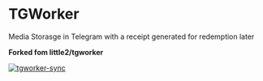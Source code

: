 # TGWorker 
Media Storasge in Telegram with a receipt generated for redemption later

**Forked fom little2/tgworker**

[![tgworker-sync](https://github.com/mikeybob/tgworker/actions/workflows/UpstreamSync.yml/badge.svg)](https://github.com/mikeybob/tgworker/actions/workflows/UpstreamSync.yml)
